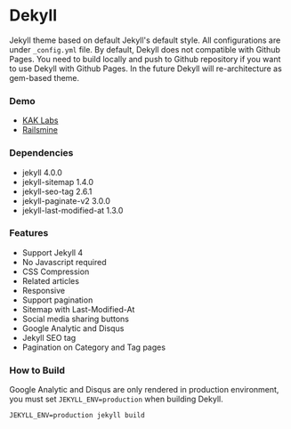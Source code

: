 # Dekyll

Jekyll theme based on default Jekyll's default style. All configurations are under `_config.yml` file.
By default, Dekyll does not compatible with Github Pages.
You need to build locally and push to Github repository if you want to use Dekyll with Github Pages. In the future Dekyll will re-architecture as gem-based theme.

### Demo
* [KAK Labs](https://www.kaklabs.com)
* [Railsmine](https://www.railsmine.net)

### Dependencies
* jekyll 4.0.0
* jekyll-sitemap 1.4.0
* jekyll-seo-tag 2.6.1
* jekyll-paginate-v2 3.0.0
* jekyll-last-modified-at 1.3.0

### Features
* Support Jekyll 4
* No Javascript required
* CSS Compression
* Related articles
* Responsive
* Support pagination
* Sitemap with Last-Modified-At
* Social media sharing buttons
* Google Analytic and Disqus
* Jekyll SEO tag
* Pagination on Category and Tag pages

### How to Build
Google Analytic and Disqus are only rendered in production environment, you must set `JEKYLL_ENV=production` when building Dekyll.

```
JEKYLL_ENV=production jekyll build
```
